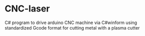 # CNC-laser
C# program to drive arduino CNC machine via C#winform using standardized Gcode format for cutting metal with a plasma cutter

